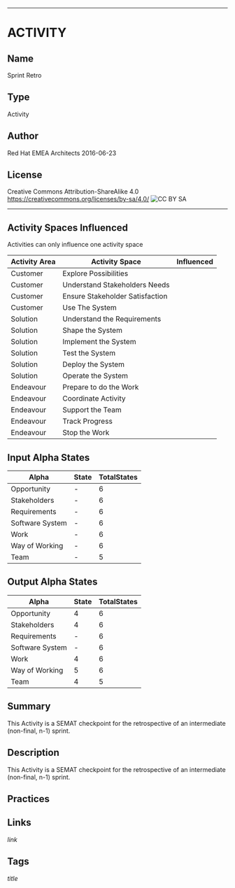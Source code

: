----------
# ACTIVITY
## Name
Sprint Retro
## Type
Activity
## Author
Red Hat EMEA Architects 2016-06-23
## License
Creative Commons Attribution-ShareAlike 4.0
https://creativecommons.org/licenses/by-sa/4.0/
![CC BY SA](https://licensebuttons.net/l/by-sa/3.0/88x31.png)

----------

## Activity Spaces Influenced
Activities can only influence one activity space

| Activity Area | Activity Space | Influenced |
|---------------|----------------|------------|
|Customer|Explore Possibilities||
|Customer|Understand Stakeholders Needs||
|Customer|Ensure Stakeholder Satisfaction||
|Customer|Use The System||
|Solution|Understand the Requirements||
|Solution|Shape the System||
|Solution|Implement the System||
|Solution|Test the System||
|Solution|Deploy the System||
|Solution|Operate the System||
|Endeavour|Prepare to do the Work||
|Endeavour|Coordinate Activity||
|Endeavour|Support the Team||
|Endeavour|Track Progress||
|Endeavour|Stop the Work||

## Input Alpha States
Alpha | State | TotalStates
---| --- | ---
Opportunity|-|6
Stakeholders|-|6
Requirements|-|6
Software System|-|6
Work|-|6
Way of Working|-|6
Team|-|5

## Output Alpha States
Alpha | State | TotalStates
---| --- | ---
Opportunity|4|6
Stakeholders|4|6
Requirements|-|6
Software System|-|6
Work|4|6
Way of Working|5|6
Team|4|5

## Summary
This Activity is a SEMAT checkpoint for the retrospective of an intermediate (non-final, n-1) sprint.

## Description
This Activity is a SEMAT checkpoint for the retrospective of an intermediate (non-final, n-1) sprint.

## Practices

## Links
$link$

## Tags
$title$
